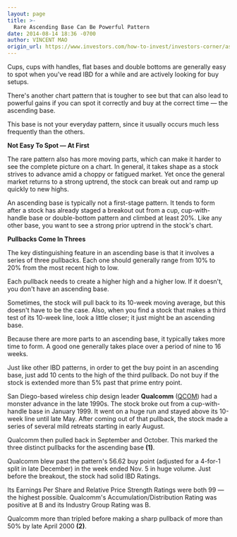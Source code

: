 ```yaml
---
layout: page
title: >-
  Rare Ascending Base Can Be Powerful Pattern
date: 2014-08-14 18:36 -0700
author: VINCENT MAO
origin_url: https://www.investors.com/how-to-invest/investors-corner/ascending-bases-are-seldom-seen/
---
```


Cups, cups with handles, flat bases and double bottoms are generally easy to spot when you've read IBD for a while and are actively looking for buy setups.

There's another chart pattern that is tougher to see but that can also lead to powerful gains if you can spot it correctly and buy at the correct time — the ascending base.

This base is not your everyday pattern, since it usually occurs much less frequently than the others.

**Not Easy To Spot — At First**

The rare pattern also has more moving parts, which can make it harder to see the complete picture on a chart. In general, it takes shape as a stock strives to advance amid a choppy or fatigued market. Yet once the general market returns to a strong uptrend, the stock can break out and ramp up quickly to new highs.

An ascending base is typically not a first-stage pattern. It tends to form after a stock has already staged a breakout out from a cup, cup-with-handle base or double-bottom pattern and climbed at least 20%. Like any other base, you want to see a strong prior uptrend in the stock's chart.

**Pullbacks Come In Threes**

The key distinguishing feature in an ascending base is that it involves a series of three pullbacks. Each one should generally range from 10% to 20% from the most recent high to low.

Each pullback needs to create a higher high and a higher low. If it doesn't, you don't have an ascending base.

Sometimes, the stock will pull back to its 10-week moving average, but this doesn't have to be the case. Also, when you find a stock that makes a third test of its 10-week line, look a little closer; it just might be an ascending base.

Because there are more parts to an ascending base, it typically takes more time to form. A good one generally takes place over a period of nine to 16 weeks.

Just like other IBD patterns, in order to get the buy point in an ascending base, just add 10 cents to the high of the third pullback. Do not buy if the stock is extended more than 5% past that prime entry point.

San Diego-based wireless chip design leader **Qualcomm** ([QCOM](https://research.investors.com/quote.aspx?symbol=QCOM)) had a monster advance in the late 1990s. The stock broke out from a cup-with-handle base in January 1999. It went on a huge run and stayed above its 10-week line until late May. After coming out of that pullback, the stock made a series of several mild retreats starting in early August.

Qualcomm then pulled back in September and October. This marked the three distinct pullbacks for the ascending base **(1)**.

Qualcomm blew past the pattern's 56.62 buy point (adjusted for a 4-for-1 split in late December) in the week ended Nov. 5 in huge volume. Just before the breakout, the stock had solid IBD Ratings.

Its Earnings Per Share and Relative Price Strength Ratings were both 99 — the highest possible. Qualcomm's Accumulation/Distribution Rating was positive at B and its Industry Group Rating was B.

Qualcomm more than tripled before making a sharp pullback of more than 50% by late April 2000 **(2)**.

